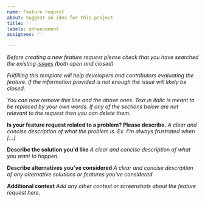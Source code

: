 ```yaml
---
name: Feature request
about: Suggest an idea for this project
title: ''
labels: enhancement
assignees: ''

---
```


*Before creating a new feature request please check that you have searched the existing [issues](https://github.com/xoseperez/espurna/issues) (both open and closed)*

*Fulfilling this template will help developers and contributors evaluating the feature. If the information provided is not enough the issue will likely be closed.*

*You can now remove this line and the above ones. Text in italic is meant to be replaced by your own words. If any of the sections below are not relevant to the request then you can delete them.*

**Is your feature request related to a problem? Please describe.**
*A clear and concise description of what the problem is. Ex. I'm always frustrated when [...]*

**Describe the solution you'd like**
*A clear and concise description of what you want to happen.*

**Describe alternatives you've considered**
*A clear and concise description of any alternative solutions or features you've considered.*

**Additional context**
*Add any other context or screenshots about the feature request here.*
